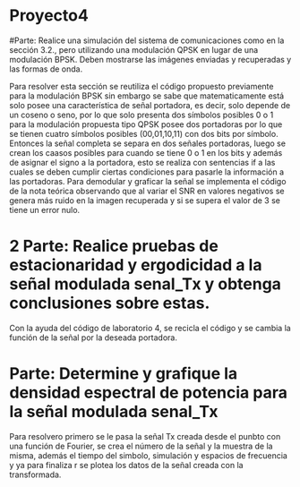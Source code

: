 # Proyecto4
 #Parte: Realice una simulación del sistema de comunicaciones como en la sección 3.2., pero utilizando una modulación QPSK en lugar de una modulación BPSK. Deben mostrarse las imágenes enviadas y recuperadas y las formas de onda.
 
 Para resolver esta sección se reutiliza el código propuesto previamente para la modulación BPSK sin embargo se sabe que matematicamente
 está solo posee una característica de señal portadora, es decir, solo depende de un coseno o seno, por lo que solo presenta dos símbolos posibles 0 o 1
 para la modulación propuesta tipo QPSK posee dos portadoras por lo que se tienen cuatro símbolos posibles (00,01,10,11) con dos bits por símbolo. Entonces
 la señal completa se separa en dos señales portadoras, luego se crean los caasos posibles para cuando se tiene 0 o 1 en los bits y además de asignar 
 el signo a la portadora, esto se realiza con sentencias if a las cuales se deben cumplir ciertas condiciones para pasarle la información a las portadoras.
 Para demodular y graficar la señal se implementa el código de la nota teórica observando que al variar el SNR en valores negativos se genera 
 más ruido en la imagen recuperada y si se supera el valor de 3 se tiene un error nulo.
 
 # 2 Parte: Realice pruebas de estacionaridad y ergodicidad a la señal modulada senal_Tx y obtenga conclusiones sobre estas.
 Con la ayuda del código de laboratorio 4, se recicla el código y se cambia la función de la señal por la deseada portadora.
 
 #  Parte: Determine y grafique la densidad espectral de potencia para la señal modulada senal_Tx
 Para resolvero primero se le pasa la señal Tx creada desde el punbto con una función de Fourier, se crea el número de la señal y la muestra de la misma,
 además el tiempo del simbolo, simulación y espacios de frecuencia y ya para finaliza r se plotea los datos de la señal creada con la transformada.
